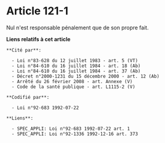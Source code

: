 # Article 121-1

Nul n'est responsable pénalement que de son propre fait.

**Liens relatifs à cet article**

	**Cité par**:

	  - Loi n°83-628 du 12 juillet 1983 - art. 5 (VT)
	  - Loi n°84-610 du 16 juillet 1984 - art. 18 (Ab)
	  - Loi n°84-610 du 16 juillet 1984 - art. 37 (Ab)
	  - Décret n°2000-1231 du 15 décembre 2000 - art. 12 (Ab)
	  - Arrêté du 26 février 2008 - art. Annexe (V)
	  - Code de la santé publique - art. L1115-2 (V)

	**Codifié par**:

	  - Loi n°92-683 1992-07-22

	**Liens**:

	  - SPEC_APPLI: Loi n°92-683 1992-07-22 art. 1
	  - SPEC_APPLI: Loi n°92-1336 1992-12-16 art. 373
